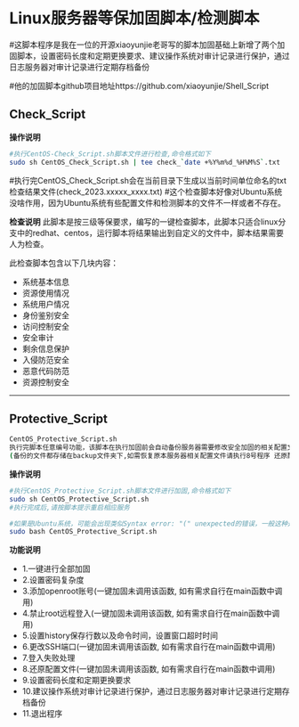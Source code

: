 # Linux服务器等保加固脚本/检测脚本


#这脚本程序是我在一位的开源xiaoyunjie老哥写的脚本加固基础上新增了两个加固脚本，设置密码长度和定期更换要求、建议操作系统对审计记录进行保护，通过日志服务器对审计记录进行定期存档备份

#他的加固脚本github项目地址https://github.com/xiaoyunjie/Shell_Script


## Check_Script
**操作说明**

```bash
#执行CentOS-Check_Script.sh脚本文件进行检查,命令格式如下
sudo sh CentOS_Check_Script.sh | tee check_`date +%Y%m%d_%H%M%S`.txt
```
#执行完CentOS_Check_Script.sh会在当前目录下生成以当前时间单位命名的txt检查结果文件(check_2023.xxxxx_xxxx.txt)
#这个检查脚本好像对Ubuntu系统没啥作用，因为Ubuntu系统有些配置文件和检测脚本的文件不一样或者不存在。


**检查说明**
此脚本是按三级等保要求，编写的一键检查脚本，此脚本只适合linux分支中的redhat、centos，运行脚本将结果输出到自定义的文件中，脚本结果需要人为检查。

此检查脚本包含以下几块内容：
- 系统基本信息
- 资源使用情况
- 系统用户情况
- 身份鉴别安全
- 访问控制安全
- 安全审计
- 剩余信息保护
- 入侵防范安全
- 恶意代码防范
- 资源控制安全


----



## Protective_Script

```bash
CentOS_Protective_Script.sh
执行完脚本任意编号功能，该脚本在执行加固前会自动备份服务器需要修改安全加固的相关配置文件，并且在当前脚本目录下生成backup文件夹
(备份的文件都存储在backup文件夹下,如需恢复原本服务器相关配置文件请执行8号程序 还原配置文件)
```

**操作说明**
```bash
#执行CentOS_Protective_Script.sh脚本文件进行加固,命令格式如下
sudo sh CentOS_Protective_Script.sh
#执行完成后,请按脚本提示重启相应服务

#如果是Ubuntu系统，可能会出现类似Syntax error: "(" unexpected的错误，一般这种是因为sh与bash有些地方不兼容，解决方式：使用bash命令来启动脚本
sudo bash CentOS_Protective_Script.sh

```

**功能说明**
-  1.一键进行全部加固
-  2.设置密码复杂度
-  3.添加openroot账号(一键加固未调用该函数, 如有需求自行在main函数中调用)
-  4.禁止root远程登入(一键加固未调用该函数, 如有需求自行在main函数中调用)
-  5.设置history保存行数以及命令时间，设置窗口超时时间
-  6.更改SSH端口(一键加固未调用该函数, 如有需求自行在main函数中调用)
-  7.登入失败处理
-  8.还原配置文件(一键加固未调用该函数, 如有需求自行在main函数中调用)
-  9.设置密码长度和定期更换要求
-  10.建议操作系统对审计记录进行保护，通过日志服务器对审计记录进行定期存档备份
-  11.退出程序
